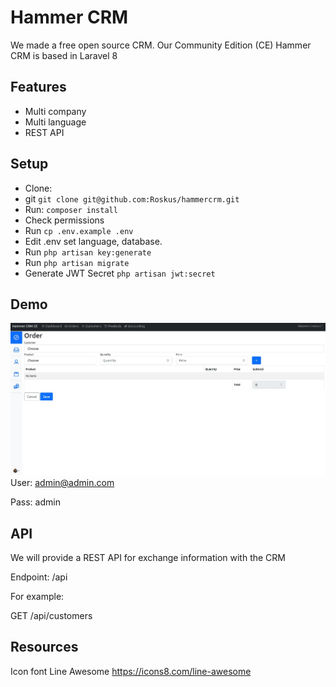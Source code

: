 # Hammer CRM
We made a free open source CRM. Our Community Edition (CE) Hammer CRM is based in Laravel 8

## Features
* Multi company
* Multi language
* REST API

## Setup

* Clone:
* git ```git clone git@github.com:Roskus/hammercrm.git```
* Run: ```composer install```
* Check permissions
* Run ```cp .env.example .env```
* Edit .env set language, database.
* Run ```php artisan key:generate```
* Run ```php artisan migrate```
* Generate JWT Secret ```php artisan jwt:secret```

## Demo
![](doc/screenshoot.jpg)
User: admin@admin.com

Pass: admin

## API
We will provide a REST API for exchange information with the CRM

Endpoint:
/api

For example:

GET /api/customers

## Resources
Icon font Line Awesome
https://icons8.com/line-awesome
